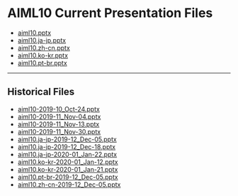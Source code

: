 <!--
This is a machine generated file,
and should not be edited,
as it will be overwritten with future updates.

If you have questions around this process
please contact Scott Cate
-->

# AIML10 Current Presentation Files

- [aiml10.pptx](https://globaleventcdn.blob.core.windows.net/assets/aiml/aiml10/aiml10.pptx)
- [aiml10.ja-jp.pptx](https://globaleventcdn.blob.core.windows.net/assets/aiml/aiml10/aiml10.ja-jp.pptx)
- [aiml10.zh-cn.pptx](https://globaleventcdn.blob.core.windows.net/assets/aiml/aiml10/aiml10.zh-cn.pptx)
- [aiml10.ko-kr.pptx](https://globaleventcdn.blob.core.windows.net/assets/aiml/aiml10/aiml10.ko-kr.pptx)
- [aiml10.pt-br.pptx](https://globaleventcdn.blob.core.windows.net/assets/aiml/aiml10/aiml10.pt-br.pptx)
---
## Historical Files
- [aiml10-2019-10_Oct-24.pptx](https://globaleventcdn.blob.core.windows.net/assets/aiml/aiml10/aiml10-2019-10_Oct-24.pptx)
- [aiml10-2019-11_Nov-04.pptx](https://globaleventcdn.blob.core.windows.net/assets/aiml/aiml10/aiml10-2019-11_Nov-04.pptx)
- [aiml10-2019-11_Nov-13.pptx](https://globaleventcdn.blob.core.windows.net/assets/aiml/aiml10/aiml10-2019-11_Nov-13.pptx)
- [aiml10-2019-11_Nov-30.pptx](https://globaleventcdn.blob.core.windows.net/assets/aiml/aiml10/aiml10-2019-11_Nov-30.pptx)
- [aiml10.ja-jp-2019-12_Dec-05.pptx](https://globaleventcdn.blob.core.windows.net/assets/aiml/aiml10/aiml10.ja-jp-2019-12_Dec-05.pptx)
- [aiml10.ja-jp-2019-12_Dec-18.pptx](https://globaleventcdn.blob.core.windows.net/assets/aiml/aiml10/aiml10.ja-jp-2019-12_Dec-18.pptx)
- [aiml10.ja-jp-2020-01_Jan-22.pptx](https://globaleventcdn.blob.core.windows.net/assets/aiml/aiml10/aiml10.ja-jp-2020-01_Jan-22.pptx)
- [aiml10.ko-kr-2020-01_Jan-12.pptx](https://globaleventcdn.blob.core.windows.net/assets/aiml/aiml10/aiml10.ko-kr-2020-01_Jan-12.pptx)
- [aiml10.ko-kr-2020-01_Jan-21.pptx](https://globaleventcdn.blob.core.windows.net/assets/aiml/aiml10/aiml10.ko-kr-2020-01_Jan-21.pptx)
- [aiml10.pt-br-2019-12_Dec-05.pptx](https://globaleventcdn.blob.core.windows.net/assets/aiml/aiml10/aiml10.pt-br-2019-12_Dec-05.pptx)
- [aiml10.zh-cn-2019-12_Dec-05.pptx](https://globaleventcdn.blob.core.windows.net/assets/aiml/aiml10/aiml10.zh-cn-2019-12_Dec-05.pptx)


